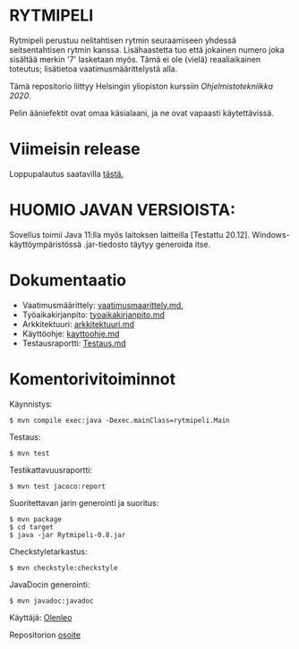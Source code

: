 # RYTMIPELI

Rytmipeli perustuu nelitahtisen rytmin seuraamiseen yhdessä seitsentahtisen rytmin kanssa. Lisähaastetta tuo että jokainen numero joka sisältää merkin '7' lasketaan myös. Tämä ei ole (vielä) reaaliaikainen toteutus; lisätietoa vaatimusmäärittelystä alla.

Tämä repositorio liittyy Helsingin yliopiston kurssiin *Ohjelmistotekniikka 2020*.

Pelin ääniefektit ovat omaa käsialaani, ja ne ovat vapaasti käytettävissä.

# Viimeisin release
Loppupalautus saatavilla [tästä.](https://github.com/olenleo/ot-harjoitustyo/releases/tag/Loppupalautus)

# HUOMIO JAVAN VERSIOISTA:
Sovellus toimii Java 11:lla myös laitoksen laitteilla [Testattu 20.12]. Windows-käyttöympäristössä .jar-tiedosto täytyy generoida itse.

# Dokumentaatio
- Vaatimusmäärittely: [vaatimusmaarittely.md.](https://github.com/olenleo/ot-harjoitustyo/blob/master/dokumentaatio/vaatimusmaarittely.md)
- Työaikakirjanpito: [tyoaikakirjanpito.md](https://github.com/olenleo/ot-harjoitustyo/blob/master/dokumentaatio/tyoaikakirjanpito.md) 
- Arkkitektuuri: [arkkitektuuri.md](https://github.com/olenleo/ot-harjoitustyo/blob/master/dokumentaatio/arkkitektuuri.md)
- Käyttöohje: [kayttoohje.md](https://github.com/olenleo/ot-harjoitustyo/blob/master/dokumentaatio/kayttoohje.md)
- Testausraportti: [Testaus.md](https://github.com/olenleo/ot-harjoitustyo/blob/Loppupalautus/dokumentaatio/Testaus.md)

# Komentorivitoiminnot

Käynnistys:
~~~
$ mvn compile exec:java -Dexec.mainClass=rytmipeli.Main    
~~~
Testaus: 
~~~
$ mvn test
~~~
Testikattavuusraportti:
~~~
$ mvn test jacoco:report
~~~
Suoritettavan jarin generointi ja suoritus:
~~~
$ mvn package
$ cd target
$ java -jar Rytmipeli-0.8.jar
~~~
Checkstyletarkastus: 
~~~
$ mvn checkstyle:checkstyle
~~~
JavaDocin generointi:
~~~
$ mvn javadoc:javadoc
~~~


Käyttäjä: [Olenleo](https://github.com/olenleo)

Repositorion [osoite](https://github.com/olenleo/ot-harjoitustyo)

